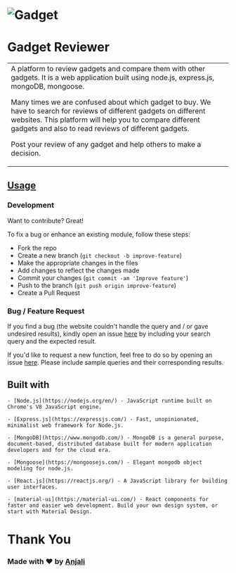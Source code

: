 # ![Gadget](https://user-images.githubusercontent.com/86847380/224392039-4d84140c-54b1-492b-b8ef-3830df20e89a.png)

# Gadget Reviewer


<table>
<tr>
<td>
  A platform to review gadgets and compare them with other gadgets. It is a web application built using node.js, express.js, mongoDB, mongoose.

Many times we are confused about which gadget to buy. We have to search for reviews of different gadgets on different websites. This platform will help you to compare different gadgets and also to read reviews of different gadgets.

Post your review of any gadget and help others to make a decision.

</td>
</tr>
</table>

<!-- ## Demo
Here is a working live demo :  https://iharsh234.github.io/WebApp/ -->

## [Usage](https://iharsh234.github.io/WebApp/)

### Development

Want to contribute? Great!

To fix a bug or enhance an existing module, follow these steps:

- Fork the repo
- Create a new branch (`git checkout -b improve-feature`)
- Make the appropriate changes in the files
- Add changes to reflect the changes made
- Commit your changes (`git commit -am 'Improve feature'`)
- Push to the branch (`git push origin improve-feature`)
- Create a Pull Request

### Bug / Feature Request

If you find a bug (the website couldn't handle the query and / or gave undesired results), kindly open an issue [here](https://github.com/Anjali2201/Gadget-Reviewer/issues) by including your search query and the expected result.

If you'd like to request a new function, feel free to do so by opening an issue [here](https://github.com/iharsh234/WebApp/issues/new). Please include sample queries and their corresponding results.

## Built with

    - [Node.js](https://nodejs.org/en/) - JavaScript runtime built on Chrome's V8 JavaScript engine.

    - [Express.js](https://expressjs.com/) - Fast, unopinionated, minimalist web framework for Node.js.

    - [MongoDB](https://www.mongodb.com/) - MongoDB is a general purpose, document-based, distributed database built for modern application developers and for the cloud era.

    - [Mongoose](https://mongoosejs.com/) - Elegant mongodb object modeling for node.js.

    - [React.js](https://reactjs.org/) - A JavaScript library for building user interfaces.

    - [material-ui](https://material-ui.com/) - React components for faster and easier web development. Build your own design system, or start with Material Design.

# Thank You

### Made with ❤️ by [Anjali](https://github.com/Anjali2201)
